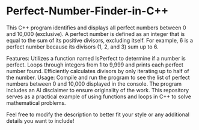 # Perfect-Number-Finder-in-C++ 

This C++ program identifies and displays all perfect numbers between 0 and 10,000 (exclusive). A perfect number is defined as an integer that is equal to the sum of its positive divisors, excluding itself. For example, 6 is a perfect number because its divisors (1, 2, and 3) sum up to 6.

Features:
Utilizes a function named IsPerfect to determine if a number is perfect.
Loops through integers from 1 to 9,999 and prints each perfect number found.
Efficiently calculates divisors by only iterating up to half of the number.
Usage:
Compile and run the program to see the list of perfect numbers between 0 and 10,000 displayed in the console.
The program includes an AI disclaimer to ensure originality of the work.
This repository serves as a practical example of using functions and loops in C++ to solve mathematical problems.

Feel free to modify the description to better fit your style or any additional details you want to include!













